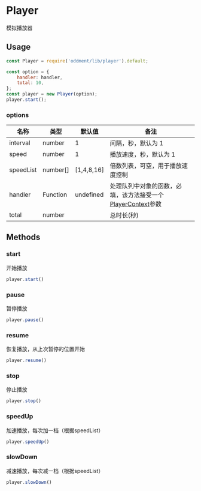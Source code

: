 # Player

模拟播放器

## Usage

```javascript
const Player = require('oddment/lib/player').default;

const option = {
    handler: handler,
    total: 10,
};
const player = new Player(option);
player.start();
```

### options

| 名称      | 类型     | 默认值     | 备注                                                                                                                                                                   |
| --------- | -------- | ---------- | ---------------------------------------------------------------------------------------------------------------------------------------------------------------------- |
| interval  | number   | 1          | 间隔，秒，默认为 1                                                                                                                                                     |
| speed     | number   | 1          | 播放速度，秒，默认为 1                                                                                                                                                 |
| speedList | number[] | [1,4,8,16] | 倍数列表，可空，用于播放速度控制                                                                                                                                       |
| handler   | Function | undefined  | 处理队列中对象的函数，必填，该方法接受一个[PlayerContext](https://github.com/youkaisteve/oddment/blob/master/doc/interfaces/_lib_player_context_.playercontext.md)参数 |
| total     | number   |            | 总时长(秒)                                                                                                                                                             |

## Methods

### start

开始播放

```js
player.start()
```

### pause

暂停播放

```js
player.pause()
```

### resume

恢复播放，从上次暂停的位置开始

```js
player.resume()
```

### stop

停止播放

```js
player.stop()
```

### speedUp

加速播放，每次加一档（根据speedList）

```js
player.speedUp()
```

### slowDown

减速播放，每次减一档（根据speedList）

```js
player.slowDown()
```